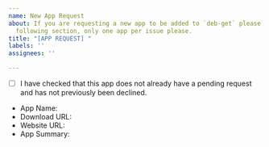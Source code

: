 ```yaml
---
name: New App Request
about: If you are requesting a new app to be added to `deb-get` please complete the
  following section, only one app per issue please.
title: "[APP REQUEST] "
labels: ''
assignees: ''

---
```


- [ ] I have checked that this app does not already have a pending request and has not previously been declined.
 - App Name:
 - Download URL:
 - Website URL:
 - App Summary:
